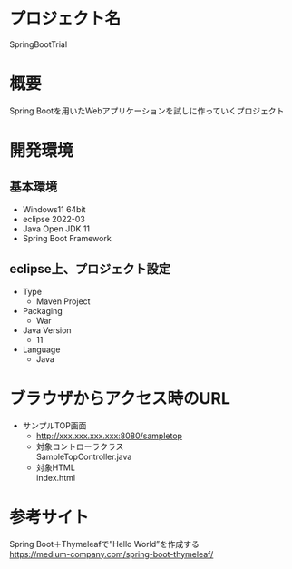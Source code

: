 # プロジェクト名
SpringBootTrial

# 概要
Spring Bootを用いたWebアプリケーションを試しに作っていくプロジェクト

# 開発環境

## 基本環境
* Windows11 64bit
* eclipse 2022-03
* Java Open JDK 11
* Spring Boot Framework

## eclipse上、プロジェクト設定
* Type
  * Maven Project
* Packaging
  * War
* Java Version
  * 11
* Language 
  * Java

# ブラウザからアクセス時のURL

* サンプルTOP画面
  * http://xxx.xxx.xxx.xxx:8080/sampletop
  * 対象コントローラクラス  
    SampleTopController.java  
  * 対象HTML  
    index.html  

# 参考サイト
Spring Boot＋Thymeleafで”Hello World”を作成する  
https://medium-company.com/spring-boot-thymeleaf/
